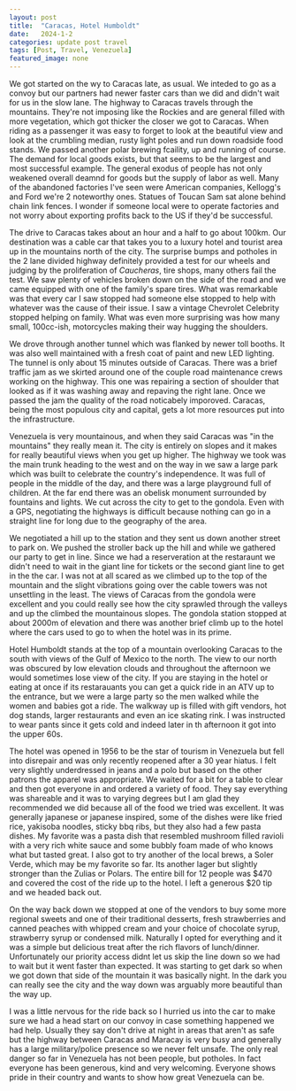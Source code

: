 ```yaml
---
layout: post
title:  "Caracas, Hotel Humboldt"
date:   2024-1-2
categories: update post travel
tags: [Post, Travel, Venezuela]
featured_image: none
---
```

We got started on the wy to Caracas late, as usual. We inteded to go as a convoy but our partners had newer faster cars than we did and didn't wait for us in the slow lane. The highway to Caracas travels through the mountains. They're not imposing like the Rockies and are general filled with more vegetation, which got thicker the closer we got to Caracas. When riding as a passenger it was easy to forget to look at the beautiful view and look at the crumbling median, rusty light poles and run down roadside food stands. We passed another polar brewing fcaility, up and running of course. The demand for local goods exists, but that seems to be the largest and most successful example. The general exodus of people has not only weakened overall deamnd for goods but the supply of labor as well. Many of the abandoned factories I've seen were American companies, Kellogg's and Ford we're 2 noteworthy ones. Statues of Toucan Sam sat alone behind chain link fences. I wonder if someone local were to operate factories and not worry about exporting profits back to the US if they'd be successful.

The drive to Caracas takes about an hour and a half to go about 100km. Our destination was a cable car that takes you to a luxury hotel and tourist area up in the mountains north of the city. The surprise bumps and potholes in the 2 lane divided highway definitely provided a test for our wheels and judging by the proliferation of _Caucheras_, tire shops, many others fail the test. We saw plenty of vehicles broken down on the side of the road and we came equipped with one of the family's spare tires. What was remarkable was that every car I saw stopped had someone else stopped to help with whatever was the cause of their issue.  I saw a vintage Chevrolet Celebrity stopped helping on family.  What was even more surprising was how many small, 100cc-ish, motorcycles making their way hugging the shoulders.

We drove through another tunnel which was flanked by newer toll booths. It was also well maintained with a fresh coat of paint and new LED lighting. The tunnel is only about 15 minutes outside of Caracas. There was a brief traffic jam as we skirted around one of the couple road maintenance crews working on the highway. This one was repairing a section of shoulder that looked as if it was washing away and repaving the right lane. Once we passed the jam the quality of the road noticabely imporoved. Caracas, being the most populous city and capital, gets a lot more resources put into the infrastructure. 

Venezuela is very mountainous, and when they said Caracas was "in the mountains" they really mean it. The city is entirely on slopes and it makes for really beautiful views when you get up higher. The highway we took was the main trunk heading to the west and on the way in we saw a large park which was built to celebrate the country's independence. It was full of people in the middle of the day, and there was a large playground full of children. At the far end there was an obelisk monument surrounded by fountains and lights. We cut across the city to get to the gondola. Even with a GPS, negotiating the highways is difficult because nothing can go in a straight line for long due to the geography of the area. 

We negotiated a hill up to the station and they sent us down another street to park on. We pushed the stroller back up the hill and while we gathered our party to get in line. Since we had a reserveration at the restaraunt we didn't need to wait in the giant line for tickets or the second giant line to get in the the car. I was not at all scared as we climbed up to the top of the mountain and the slight vibrations going over the cable towers was not unsettling in the least. The views of Caracas from the gondola were excellent and you could really see how the city sprawled through the valleys and up the climbed the mountainous slopes. The gondola station stopped at about 2000m of elevation and there was another brief climb up to the hotel where the cars used to go to when the hotel was in its prime.

Hotel Humboldt stands at the top of a mountain overlooking Caracas to the south with views of the Gulf of Mexico to the north. The view to our north was obscured by low elevation clouds and throughout the afternoon we would sometimes lose view of the city. If you are staying in the hotel or eating at once if its restarauants you can get a quick ride in an ATV up to the entrance, but  we were a large party so the men walked while the women and babies got a ride. The walkway up is filled with gift vendors, hot dog stands, larger restaurants and even an ice skating rink. I was instructed to wear pants since it gets cold and indeed later in th afternoon it got into the upper 60s.

The hotel was opened in 1956 to be the star of tourism in Venezuela but fell into disrepair and was only recently reopened after a 30 year hiatus. I felt very slightly underdressed in jeans and a polo but based on the other patrons the apparel was appropriate. We waited for a bit for a table to clear and then got everyone in and ordered a variety of food. They say everything was shareable and it was to varying degrees but I am glad they recommended we did because all of the food we tried was excellent. It was generally japanese or japanese inspired, some of the dishes were like fried rice, yakisoba noodles, sticky bbq ribs, but they also had a few pasta dishes. My favorite was a pasta dish that resembled mushroom filled ravioli with a very rich white sauce and some bubbly foam made of who knows what but tasted great. I also got to try another of the local brews, a Soler Verde, which may be my favorite so far. Its another lager but slightly stronger than the Zulias or Polars. The entire bill for 12 people was $470 and covered the cost of the ride up to the hotel. I left a generous $20 tip and we headed back out.

On the way back down we stopped at one of the vendors to buy some more regional sweets and one of their traditional desserts, fresh strawberries and canned peaches with whipped cream and your choice of chocolate syrup, strawberry syrup or condensed milk. Naturally I opted for everything and it was a simple but delicious treat after the rich flavors of lunch/dinner. Unfortunately our priority access didnt let us skip the line down so we had to wait but it went faster than expected. It was starting to get dark so when we got down that side of the mountain it was basically night. In the dark you can really see the city and the way down was arguably more beautiful than the way up. 

I was a little nervous for the ride back so I hurried us into the car to make sure we had a head start on our convoy in case something happened we had help. Usually they say don't drive at night in areas that aren't as safe but the highway between Caracas and Maracay is very busy and generally has a large military/police presence so we never felt unsafe. The only real danger so far in Venezuela has not been people, but potholes. In fact everyone has been generous, kind and very welcoming. Everyone shows pride in their country and wants to show how great Venezuela can be.